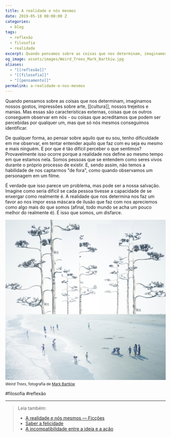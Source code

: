 ```yaml
---
title: A realidade e nós mesmos
date: 2019-05-18 00:00:00 Z
categories:
  - blog
tags:
  - reflexão
  - filosofia
  - realidade
excerpt: Quando pensamos sobre as coisas que nos determinam, imaginamos nossos gostos, impressões sobre arte, cultura, nossos trejeitos e manias.
og_image: assets/images/Weird_Trees_Mark_Bartkiw.jpg
aliases:
  - "[[reflexão]]"
  - "[[filosofia]]"
  - "[[pensamento]]"
permalink: a-realidade-e-nos-mesmos
---
```

Quando pensamos sobre as coisas que nos determinam, imaginamos nossos gostos, impressões sobre arte, [[cultura]], nossos trejeitos e manias. Mas essas são características externas, coisas que os outros conseguem observar em nós - ou coisas que acreditamos que podem ser percebidas por qualquer um, mas que só nós mesmos conseguimos identificar.

De qualquer forma, ao pensar sobre aquilo que eu sou, tenho dificuldade em me observar, em tentar entender aquilo que faz com eu seja eu mesmo e mais ninguém. E por que é tão difícil perceber o que sentimos? Provavelmente isso ocorre porque a realidade nos define ao mesmo tempo em que estamos nela. Somos pessoas que se entendem como seres vivos durante o próprio processo de existir. E, sendo assim, não temos a habilidade de nos captarmos "de fora", como quando observamos um personagem em um filme.

É verdade que isso parece um problema, mas pode ser a nossa salvação. Imagine como seria difícil se cada pessoa tivesse a capacidade de se enxergar como realmente é. A realidade que nos determina nos faz um favor ao nos impor essa máscara de ilusão que faz com nos apreciemos como algo mais do que somos (afinal, todo mundo se acha um pouco melhor do realmente é). É isso que somos, um disfarce.

<img src="/assets/img/Weird_Trees_Mark_Bartkiw.jpg">
<small><i>Weird Trees</i>, fotografia de <a href="http://www.markbartkiw.com/">Mark Bartkiw</a></small>

#filosofia #reflexão 

---



> Leia também:
> - <a href="/a-realidade-e-nos-mesmos-ficcoes">A realidade e nós mesmos — Ficções</a>
> - <a href="/saber-a-felicidade">Saber a felicidade</a>
> - <a href="/a-incompatibilidade-entre-a-ideia-e-a-acao">A incompatibilidade entre a ideia e a ação</a>
